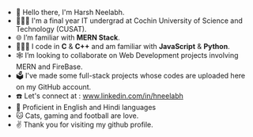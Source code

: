 - 👋 Hello there, I'm Harsh Neelabh.
- 👨🏻‍🎓 I'm a final year IT undergrad at Cochin University of Science and Technology (CUSAT).
- 🌐 I’m familiar with **MERN Stack**.
- 👨🏻‍💻 I code in **C** & **C++** and am familiar with **JavaScript** & **Python**.
- 🕸️ I’m looking to collaborate on Web Development projects involving MERN and FireBase.
- 🗳️ I've made some full-stack projects whose codes are uploaded here on my GitHub account.
- ☎️ Let's connect at : www.linkedin.com/in/hneelabh
- 🦉 Proficient in English and Hindi languages
- 🐱 Cats, gaming and football are love.
- ✌️ Thank you for visiting my github profile.
